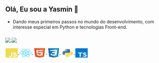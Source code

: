 ## Olá, Eu sou a Yasmin 👋

- Dando meus primeiros passos no mundo do desenvolvimento, com interesse especial em Python e tecnologias Front-end.


### <a href="https://github.com/YasminVenceslau/github-readme-stats">

<div aling="center"
 <a href="https://github.com/YasminVenceslau/convoychat">
 <img align="center" src="https://github-readme-stats.vercel.app/api?username=YasminVenceslau&show_icons=true&theme=radical" />
 <img align="center" src="https://github-readme-stats.vercel.app/api/top-langs/?username=YasminVenceslau&layout=compact&theme=radical" />
</div>

<div style="display: inline_block"><br>
  <img align="center" alt="Js" height="30" width="40" src="https://raw.githubusercontent.com/devicons/devicon/master/icons/javascript/javascript-plain.svg">
  <img align="center" alt="React" height="30" width="40" src="https://raw.githubusercontent.com/devicons/devicon/master/icons/react/react-original.svg">
  <img align="center" alt="HTML" height="30" width="40" src="https://raw.githubusercontent.com/devicons/devicon/master/icons/html5/html5-original.svg">
  <img align="center" alt="CSS" height="30" width="40" src="https://raw.githubusercontent.com/devicons/devicon/master/icons/css3/css3-original.svg">
  <img align="center" alt="Python" height="30" width="40" src="https://raw.githubusercontent.com/devicons/devicon/master/icons/python/python-original.svg">
  <img align="center" alt="Typescript" height="30" width="40" src="https://raw.githubusercontent.com/devicons/devicon/master/icons/typescript/typescript-original.svg">
  
</div>
